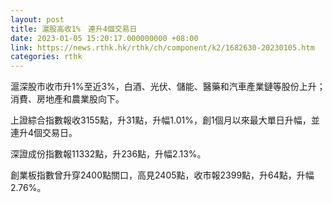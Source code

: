 ```yaml
---
layout: post
title: 滬股高收1%　連升4個交易日
date: 2023-01-05 15:20:17.000000000 +08:00
link: https://news.rthk.hk/rthk/ch/component/k2/1682630-20230105.htm
categories: rthk
---
```


滬深股市收市升1%至近3%，白酒、光伏、儲能、醫藥和汽車產業鏈等股份上升；消費、房地產和農業股向下。

上證綜合指數報收3155點，升31點，升幅1.01%，創1個月以來最大單日升幅，並連升4個交易日。

深證成份指數報11332點，升236點，升幅2.13%。

創業板指數曾升穿2400點關口，高見2405點，收市報2399點，升64點，升幅2.76%。
